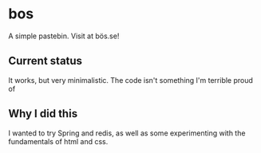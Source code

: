bos
===

A simple pastebin. Visit at bös.se!

Current status
--------------

It works, but very minimalistic. The code isn't something I'm terrible proud of

Why I did this
--------------

I wanted to try Spring and redis, as well as some experimenting with the fundamentals of html and css.

